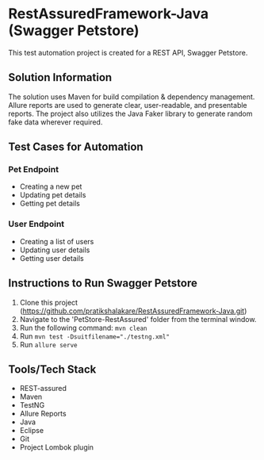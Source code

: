 # RestAssuredFramework-Java (Swagger Petstore)

This test automation project is created for a REST API, Swagger Petstore.

## Solution Information
The solution uses Maven for build compilation & dependency management. Allure reports are used to generate clear, user-readable, and presentable reports. The project also utilizes the Java Faker library to generate random fake data wherever required.

## Test Cases for Automation

### Pet Endpoint
- Creating a new pet
- Updating pet details
- Getting pet details

### User Endpoint
- Creating a list of users
- Updating user details
- Getting user details

## Instructions to Run Swagger Petstore

1. Clone this project (https://github.com/pratikshalakare/RestAssuredFramework-Java.git)
2. Navigate to the 'PetStore-RestAssured' folder from the terminal window.
3. Run the following command: `mvn clean`
4. Run `mvn test -Dsuitfilename="./testng.xml"`
5. Run `allure serve`

## Tools/Tech Stack
- REST-assured
- Maven
- TestNG
- Allure Reports
- Java
- Eclipse
- Git
- Project Lombok plugin 
